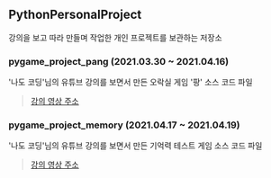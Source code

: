## PythonPersonalProject   
강의을 보고 따라 만들며 작업한 개인 프로젝트를 보관하는 저장소

### pygame_project_pang (2021.03.30 ~ 2021.04.16)
'나도 코딩'님의 유튜브 강의를 보면서 만든 오락실 게임 '팡' 소스 코드 파일   
> [강의 영상 주소](https://www.youtube.com/watch?v=Dkx8Pl6QKW0&t=7823s, "파이썬 코딩 무료 강의 (활용편1) - 추억의 오락실 게임을 만들어 보아요. 3시간이면 충분합니다. [나도코딩]")

### pygame_project_memory (2021.04.17 ~ 2021.04.19)
'나도 코딩'님의 유튜브 강의를 보면서 만든 기억력 테스트 게임 소스 코드 파일   
> [강의 영상 주소](https://youtu.be/Qsk-xsi73YA, "파이썬 코딩 무료 강의 (활용편1) - 파이썬 실전 프로젝트 | 기억력 테스트 게임, 침팬지를 이겨라")
